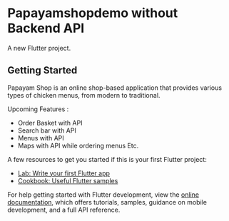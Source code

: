 # Papayamshopdemo without Backend API

A new Flutter project.

## Getting Started

Papayam Shop is an online shop-based application that provides various types of chicken menus, from modern to traditional.

Upcoming Features :
- Order Basket with API
- Search bar with API
- Menus with API
- Maps with API while ordering menus
  Etc.

A few resources to get you started if this is your first Flutter project:

- [Lab: Write your first Flutter app](https://docs.flutter.dev/get-started/codelab)
- [Cookbook: Useful Flutter samples](https://docs.flutter.dev/cookbook)

For help getting started with Flutter development, view the
[online documentation](https://docs.flutter.dev/), which offers tutorials,
samples, guidance on mobile development, and a full API reference.
